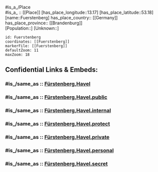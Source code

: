 ﻿---
confidential: public
isDeleted: false
location:
- 53.18
- 13.17
mapmarker: city
mapzoom:
- 7
- 12
SpocWebEntityId: 30319
tags:
- geo/City
type: City
---

#is_a_/Place  
#is_a_ :: [[Place]] 
[has_place_longitude::13.17] 
[has_place_latitude::53.18] 
[name::Fuerstenberg] 
has_place_country:: [[Germany]]  
has_place_province:: [[Brandenburg]]  
[Population::] 
[Unknown::] 


```leaflet
id: Fuerstenberg
coordinates: [[Fuerstenberg]] 
markerFile: [[Fuerstenberg]] 
defaultZoom: 11 
maxZoom: 18
```


## Confidential Links & Embeds: 

### #is_/same_as :: [Fürstenberg,Havel](/_Standards/Earth/Continent/Europe/Europe~Central/Germany/Germany~East/Brandenburg/counties~Brandenburg/Oberhavel/cities~Oberhavel/Fürstenberg,Havel.md) 

### #is_/same_as :: [Fürstenberg,Havel.public](/_public/Earth/Continent/Europe/Europe~Central/Germany/Germany~East/Brandenburg/counties~Brandenburg/Oberhavel/cities~Oberhavel/Fürstenberg,Havel.public.md) 

### #is_/same_as :: [Fürstenberg,Havel.internal](/_internal/Earth/Continent/Europe/Europe~Central/Germany/Germany~East/Brandenburg/counties~Brandenburg/Oberhavel/cities~Oberhavel/Fürstenberg,Havel.internal.md) 

### #is_/same_as :: [Fürstenberg,Havel.protect](/_protect/Earth/Continent/Europe/Europe~Central/Germany/Germany~East/Brandenburg/counties~Brandenburg/Oberhavel/cities~Oberhavel/Fürstenberg,Havel.protect.md) 

### #is_/same_as :: [Fürstenberg,Havel.private](/_private/Earth/Continent/Europe/Europe~Central/Germany/Germany~East/Brandenburg/counties~Brandenburg/Oberhavel/cities~Oberhavel/Fürstenberg,Havel.private.md) 

### #is_/same_as :: [Fürstenberg,Havel.personal](/_personal/Earth/Continent/Europe/Europe~Central/Germany/Germany~East/Brandenburg/counties~Brandenburg/Oberhavel/cities~Oberhavel/Fürstenberg,Havel.personal.md) 

### #is_/same_as :: [Fürstenberg,Havel.secret](/_secret/Earth/Continent/Europe/Europe~Central/Germany/Germany~East/Brandenburg/counties~Brandenburg/Oberhavel/cities~Oberhavel/Fürstenberg,Havel.secret.md)

